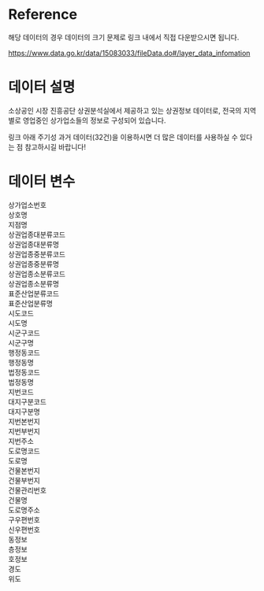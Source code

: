# Reference

해당 데이터의 경우 데이터의 크기 문제로 링크 내에서 직접 다운받으시면 됩니다. 

https://www.data.go.kr/data/15083033/fileData.do#/layer_data_infomation

# 데이터 설명

소상공인 시장 진흥공단 상권분석실에서 제공하고 있는 상권정보 데이터로, 전국의 지역별로 영업중인 상가업소들의 정보로 구성되어 있습니다. 

링크 아래 주기성 과거 데이터(32건)을 이용하시면 더 많은 데이터를 사용하실 수 있다는 점 참고하시길 바랍니다!

# 데이터 변수 
상가업소번호<br>
상호명<br>
지점명<br>
상권업종대분류코드<br>
상권업종대분류명<br>
상권업종중분류코드<br>
상권업종중분류명<br>
상권업종소분류코드<br>
상권업종소분류명<br>
표준산업분류코드<br>
표준산업분류명<br>
시도코드<br>
시도명<br>
시군구코드<br>
시군구명<br>
행정동코드<br>
행정동명<br>
법정동코드<br>
법정동명<br>
지번코드<br>
대지구분코드<br>
대지구분명<br>
지번본번지<br>
지번부번지<br>
지번주소<br>
도로명코드<br>
도로명<br>
건물본번지<br>
건물부번지<br>
건물관리번호<br>
건물명<br>
도로명주소<br>
구우편번호<br>
신우편번호<br>
동정보<br>
층정보<br>
호정보<br>
경도<br>
위도<br>
